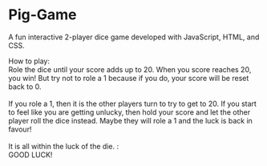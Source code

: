 # Pig-Game
A fun interactive 2-player dice game developed with JavaScript, HTML, and CSS.

How to play: <br />
Role the dice until your score adds up to 20. When you score reaches 20, you win! But try not to role a 1 because if you do, your score will be reset back to 0. <br />
<br />
If you role a 1, then it is the other players turn to try to get to 20. If you start to feel like you are getting unlucky, then hold your score and let the other player roll the dice instead. Maybe they will role a 1 and the luck is back in favour! <br />
<br />
It is all within the luck of the die. :<br />
GOOD LUCK!
